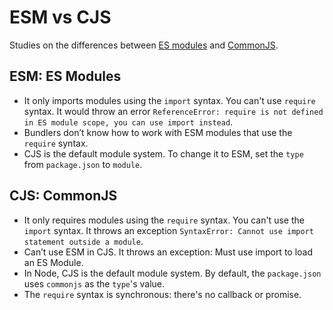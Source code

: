 # ESM vs CJS

Studies on the differences between [ES modules](https://developer.mozilla.org/en-US/docs/Web/JavaScript/Guide/Modules) and [CommonJS](https://nodejs.org/docs/latest/api/modules.html).

## ESM: ES Modules

- It only imports modules using the `import` syntax. You can't use `require` syntax. It would throw an error `ReferenceError: require is not defined in ES module scope, you can use import instead`.
- Bundlers don’t know how to work with ESM modules that use the `require` syntax.
- CJS is the default module system. To change it to ESM, set the `type` from `package.json` to `module`.

## CJS: CommonJS

- It only requires modules using the `require` syntax. You can't use the `import` syntax. It throws an exception `SyntaxError: Cannot use import statement outside a module`.
- Can’t use ESM in CJS. It throws an exception: Must use import to load an ES Module.
- In Node, CJS is the default module system. By default, the `package.json` uses `commonjs` as the `type`'s value.
- The `require` syntax is synchronous: there's no callback or promise.
